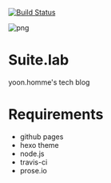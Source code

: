 [![Build Status](https://travis-ci.com/suitelab/suitelab.github.io.svg?branch=source)](https://travis-ci.com/suitelab/suitelab.github.io)

![png](https://suitelab.github.io/css/images/og-image.png)
# Suite.lab
yoon.homme's tech blog

# Requirements
- github pages
- hexo theme
- node.js
- travis-ci
- prose.io
